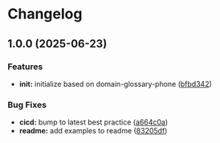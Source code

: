 # Changelog

## 1.0.0 (2025-06-23)


### Features

* **init:** initialize based on domain-glossary-phone ([bfbd342](https://github.com/ehmpathy/domain-glossary-permissions/commit/bfbd3425b02c73d6a48bb98998b277d485b6805c))


### Bug Fixes

* **cicd:** bump to latest best practice ([a664c0a](https://github.com/ehmpathy/domain-glossary-permissions/commit/a664c0a27d9d5397c1c72977ff2a07d1142daf59))
* **readme:** add examples to readme ([83205df](https://github.com/ehmpathy/domain-glossary-permissions/commit/83205dfee0cc28893089e636bfbeac5e8a4610d5))

